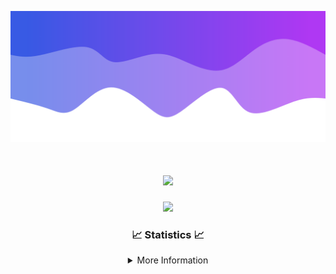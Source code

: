 ![Header](./IMG_4001.png)
<div align="center">

<h1 align="center">
  <a href="https://git.io/typing-svg">
    <img src="https://readme-typing-svg.herokuapp.com/?lines=Welcome+to+my+profile!+👋;JavaScript+developer.;&center=true&size=25">
  </a>
</h1>

<p align="center">
  <img src="https://lanyard.cnrad.dev/api/624702585596805130" />
</p>

### 📈 Statistics 📈
<details>
    <summary>More Information</summary>
    <br/>

<!--START_SECTION:waka-->
![Code Time](http://img.shields.io/badge/Code%20Time-115%20hrs%2022%20mins-blue)

![Profile Views](http://img.shields.io/badge/Profile%20Views-0-blue)

**🐱 My GitHub Data** 

> 📦 2.3 kB Used in GitHub's Storage 
 > 
> 🏆 3 Contributions in the Year 2024
 > 
> 🚫 Not Opted to Hire
 > 
> 📜 5 Public Repositories 
 > 
> 🔑 1 Private Repositories 
 > 
**I'm an Early 🐤** 

```text
🌞 Morning                187 commits         █████░░░░░░░░░░░░░░░░░░░░   18.95 % 
🌆 Daytime                381 commits         ██████████░░░░░░░░░░░░░░░   38.60 % 
🌃 Evening                376 commits         ██████████░░░░░░░░░░░░░░░   38.10 % 
🌙 Night                  43 commits          █░░░░░░░░░░░░░░░░░░░░░░░░   04.36 % 
```
📅 **I'm Most Productive on Thursday** 

```text
Monday                   108 commits         ███░░░░░░░░░░░░░░░░░░░░░░   10.94 % 
Tuesday                  148 commits         ████░░░░░░░░░░░░░░░░░░░░░   14.99 % 
Wednesday                171 commits         ████░░░░░░░░░░░░░░░░░░░░░   17.33 % 
Thursday                 219 commits         ██████░░░░░░░░░░░░░░░░░░░   22.19 % 
Friday                   135 commits         ███░░░░░░░░░░░░░░░░░░░░░░   13.68 % 
Saturday                 82 commits          ██░░░░░░░░░░░░░░░░░░░░░░░   08.31 % 
Sunday                   124 commits         ███░░░░░░░░░░░░░░░░░░░░░░   12.56 % 
```


📊 **This Week I Spent My Time On** 

```text
🕑︎ Time Zone: America/New_York

💬 Programming Languages: 
Java                     14 hrs 22 mins      ██████████████████████░░░   88.72 % 
Kotlin                   1 hr 21 mins        ██░░░░░░░░░░░░░░░░░░░░░░░   08.35 % 
XML                      17 mins             ░░░░░░░░░░░░░░░░░░░░░░░░░   01.82 % 
YAML                     6 mins              ░░░░░░░░░░░░░░░░░░░░░░░░░   00.68 % 
IDEA_MODULE              1 min               ░░░░░░░░░░░░░░░░░░░░░░░░░   00.18 % 

🔥 Editors: 
IntelliJ                 16 hrs 12 mins      █████████████████████████   100.00 % 

🐱‍💻 Projects: 
HCTeams                  13 hrs 8 mins       ████████████████████░░░░░   81.10 % 
Cobalt                   1 hr 40 mins        ███░░░░░░░░░░░░░░░░░░░░░░   10.30 % 
Mercury                  1 hr 21 mins        ██░░░░░░░░░░░░░░░░░░░░░░░   08.40 % 
Carbon                   1 min               ░░░░░░░░░░░░░░░░░░░░░░░░░   00.12 % 
Sodium                   0 secs              ░░░░░░░░░░░░░░░░░░░░░░░░░   00.09 % 

💻 Operating System: 
Windows                  16 hrs 12 mins      █████████████████████████   100.00 % 
```

**I Mostly Code in Java** 

```text
Java                     22 repos            ██████████████████████░░░   88.00 % 
JavaScript               2 repos             ██░░░░░░░░░░░░░░░░░░░░░░░   08.00 % 
C++                      1 repo              █░░░░░░░░░░░░░░░░░░░░░░░░   04.00 % 
```



**Timeline**

![Lines of Code chart](https://raw.githubusercontent.com/DevDipin/DevDipin/main/assets/bar_graph.png)


 Last Updated on 06/03/2024 11:08:58 UTC
<!--END_SECTION:waka-->

![Footer](./IMG_4002.png)